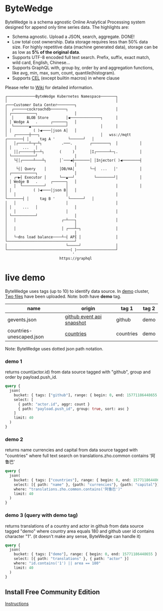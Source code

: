 # ByteWedge
ByteWedge is a schema agnostic Online Analytical Processing system designed for append only time series data. The highlights are:
* Schema agnostic. Upload a JSON, search, aggregate. DONE!
* Low total cost ownership. Data storage requires less than 50% data size. For highly repetitive data (machine generated data), storage can be as low as **5% of the original data**.
* Supports UTF-8 encoded full text search. Prefix, suffix, exact match, wild card, English, Chinese...
* Supports GraphQL with, group by, order by and  aggregation functions, like avg, min, max, sum, count, quantile(histogram).
* Supports [CEL](https://opensource.google/projects/cel) (except builtin macros) in where clause

Please refer to [Wiki](https://github.com/bytewedge/bytewedge/wiki) for detailed information. 
```
┌─────────────ByteWedge Kubernetes Namespace───────┐                                                   
│                                                  │                  ┌───Customer Data Center────────┐
│  ┌──────cockroachdb───────┐                      │                  │ ┌───────────┐                 │
│  │      BLOB Store        │◀──────────────┐      │                  │ │ Wedge A   .      ┌──────┐   │
│  └───────▲────────────────┘               │      │                  │ │          ( )◀────│json A│   │
│   ┌──────┼───┐                            │   wss://mqtt    ┌───────┤ │     tag A '      └──────┘   │
│   │┌─────┴─┬─┴┐         .───.        ┌────────┐  │          │       │ │     ...   │                 │
│   ││┌──────┼──┴┐       (     )       │I┌──────┴─┐.          │       │ └───────────┘                 │
│   └┤│┌─────┴───┴┐      │`───◀┼───────│ │Injector( )◀────────┤       │                               │
│    └┤│ Query    │      │DB/HA│       └─┤  ...   │'          │       │ ┌───────────┐                 │
│   ┌─▶┤ Executor │      └──▲──┘         └────────┘│          │       │ │ Wedge B   .      ┌──────┐   │
│   │  └──────────┘         │                      │          │       │ │          ( )◀────│json B│   │
│   │                       │                      │          └───────┤ │     tag B '      └──────┘   │
│   │                       │                      │                  │ │     ...   │                 │
│   │                       │                      │                  │ └───────────┘                 │
│   │                     ┌─┴───┐                  │                  │                               │
│   │                     │ ┌───┴─┐                │                  │                               │
│   └─dns load balance────┴─┤ API │                │                  └───────────────────────────────┘
│                           └─────┘                │                                                   
└─────────────────────────────( )──────────────────┘                                                   
                               '                                                                       
                         https://graphql                                                               
```

# live demo
ByteWedge uses tags (up to 10) to identify data source. In [demo](http://ui.demo.bytewedge.com/) cluster, [Two files](https://github.com/bytewedge/bytewedge/tree/master/demo) have been uploaded. Note: both have **demo** tag.

| name  | origin  |  tag 1  | tag 2   |
|---|---|---|---|
| gevents.json | [github event api snapshot](https://api.github.com/events) | github | demo |   |   |
| countries-unescaped.json | [countries](https://github.com/mledoze/countries/blob/master/dist/countries-unescaped.json)|countries|demo|

Note: ByteWedge uses dotted json path notation.

### demo 1
returns count(actor.id) from data source tagged with "github", group and order by payload.push_id.
```graphql
query {
  json(
    bucket: { tags: ["github"], range: { begin: 0, end: 15771186448655 } }
    select: [
      { path: "actor.id", aggr: count }
      { path: "payload.push_id", group: true, sort: asc }
    ]
    limit: 40
  )
}
```
### demo 2
returns name currencies and capital from data source tagged with "countries" where full text search on translations.zho.common contains '阿鲁巴'
```graphql
query {
  json(
    bucket: { tags: ["countries"], range: { begin: 0, end: 15771186448655 } }
    select: [{ path: "name" }, {path: "currencies"}, {path: "capital"}]
    where: "translations.zho.common.contains('阿鲁巴')"
    limit: 40
  )
}

```
### demo 3 (query with **demo** tag)
returns translations of a country and actor in github from data source tagged "demo" where country area equals 180 and github user id contains character "1". (it doesn't make any sense, ByteWedge can handle it)
```graphql
query {
  json(
    bucket: { tags: ["demo"], range: { begin: 0, end: 15771186448655 } }
    select: [{ path: "translations" }, { path: "actor" }]
    where: "id.contains('1') || area == 180"
    limit: 40
  )
}
```

## Install Free Community Edition
[Instructions](https://github.com/bytewedge/bytewedge/tree/master/charts)
